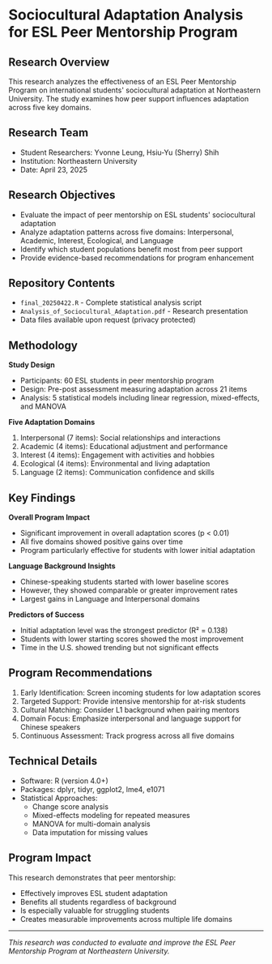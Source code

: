 # Sociocultural Adaptation Analysis for ESL Peer Mentorship Program

## Research Overview
This research analyzes the effectiveness of an ESL Peer Mentorship Program on international students' sociocultural adaptation at Northeastern University. The study examines how peer support influences adaptation across five key domains.

## Research Team
- Student Researchers: Yvonne Leung, Hsiu-Yu (Sherry) Shih
- Institution: Northeastern University
- Date: April 23, 2025

## Research Objectives
- Evaluate the impact of peer mentorship on ESL students' sociocultural adaptation
- Analyze adaptation patterns across five domains: Interpersonal, Academic, Interest, Ecological, and Language
- Identify which student populations benefit most from peer support
- Provide evidence-based recommendations for program enhancement

## Repository Contents
- `final_20250422.R` - Complete statistical analysis script
- `Analysis_of_Sociocultural_Adaptation.pdf` - Research presentation
- Data files available upon request (privacy protected)

## Methodology

**Study Design**
- Participants: 60 ESL students in peer mentorship program
- Design: Pre-post assessment measuring adaptation across 21 items
- Analysis: 5 statistical models including linear regression, mixed-effects, and MANOVA

**Five Adaptation Domains**
1. Interpersonal (7 items): Social relationships and interactions
2. Academic (4 items): Educational adjustment and performance
3. Interest (4 items): Engagement with activities and hobbies
4. Ecological (4 items): Environmental and living adaptation
5. Language (2 items): Communication confidence and skills

## Key Findings

**Overall Program Impact**
- Significant improvement in overall adaptation scores (p < 0.01)
- All five domains showed positive gains over time
- Program particularly effective for students with lower initial adaptation

**Language Background Insights**
- Chinese-speaking students started with lower baseline scores
- However, they showed comparable or greater improvement rates
- Largest gains in Language and Interpersonal domains

**Predictors of Success**
- Initial adaptation level was the strongest predictor (R² = 0.138)
- Students with lower starting scores showed the most improvement
- Time in the U.S. showed trending but not significant effects

## Program Recommendations

1. Early Identification: Screen incoming students for low adaptation scores
2. Targeted Support: Provide intensive mentorship for at-risk students
3. Cultural Matching: Consider L1 background when pairing mentors
4. Domain Focus: Emphasize interpersonal and language support for Chinese speakers
5. Continuous Assessment: Track progress across all five domains

## Technical Details
- Software: R (version 4.0+)
- Packages: dplyr, tidyr, ggplot2, lme4, e1071
- Statistical Approaches:
  - Change score analysis
  - Mixed-effects modeling for repeated measures
  - MANOVA for multi-domain analysis
  - Data imputation for missing values

## Program Impact
This research demonstrates that peer mentorship:
- Effectively improves ESL student adaptation
- Benefits all students regardless of background
- Is especially valuable for struggling students
- Creates measurable improvements across multiple life domains

---
*This research was conducted to evaluate and improve the ESL Peer Mentorship Program at Northeastern University.*
